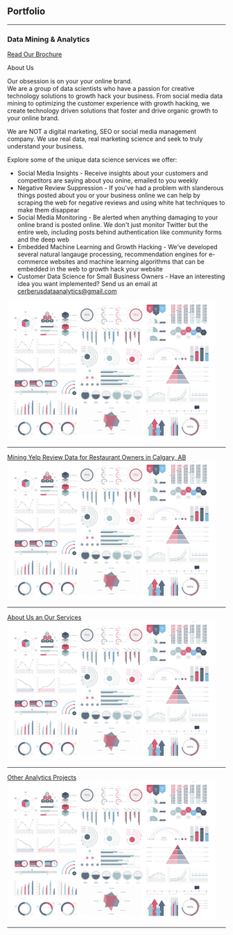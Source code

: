 ## Portfolio

---

### Data Mining & Analytics

[Read Our Brochure](/pdf/cerberusanalytics.pdf)

About Us 

Our obsession is on your your online brand.
<br>We are a group of data scientists who have a passion for creative technology solutions to growth hack your business. From social media data mining to optimizing the customer experience with growth hacking, we create  technology driven solutions that foster and drive organic growth to your online brand. 

We are NOT a digital marketing, SEO or social media management company. We use real data, real marketing science and seek to truly understand your business.

Explore some of the unique data science services we offer:

* Social Media Insights - Receive insights about your customers and competitors are saying about you onine, emailed to you weekly
* Negative Review Suppression - If you've had a problem with slanderous things posted about you or your business online we can help by scraping the web for negative reviews and using white hat techniques to make them disappear 
* Social Media Monitoring - Be alerted when anything damaging to your online brand is posted online. We don't just monitor Twitter but the entire web, including posts behind authentication like community forms and the deep web
* Embedded Machine Learning and Growth Hacking - We've developed several natural langauge processing, recommendation engines for e-commerce websites and machine learning algorithms that can be embedded in the web to growth hack your website 
* Customer Data Science for Small Business Owners - Have an interesting idea you want implemented? Send us an email at cerberusdataanalytics@gmail.com
<img src="images/dummy_thumbnail.jpg?raw=true"/>

---

[Mining Yelp Review Data for Restaurant Owners in Calgary, AB](/sample_page)
<img src="images/dummy_thumbnail.jpg?raw=true"/>

---
[About Us an Our Services](/pdf/cerberusanalytics.pdf)
<img src="images/dummy_thumbnail.jpg?raw=true"/>

---
[Other Analytics Projects](http://github.com/daynesorvisto)
<img src="images/dummy_thumbnail.jpg?raw=true"/>

---





